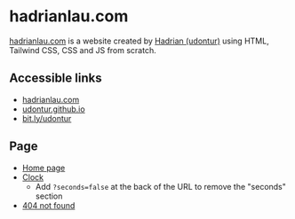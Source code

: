 # hadrianlau.com
[hadrianlau.com](https://hadrianlau.com) is a website created by [Hadrian (udontur)](https://github.com/udontur) using HTML, Tailwind CSS, CSS and JS from scratch.

## Accessible links
- [hadrianlau.com](https://hadrianlau.com)
- [udontur.github.io](https://udontur.github.io)
- [bit.ly/udontur](https://bit.ly/udontur)

## Page
- [Home page](https://hadrianlau.com)
- [Clock](https://hadrianlau.com/clock)
  - Add `?seconds=false` at the back of the URL to remove the "seconds" section
- [404 not found](https://hadrianlau.com/404.html)

